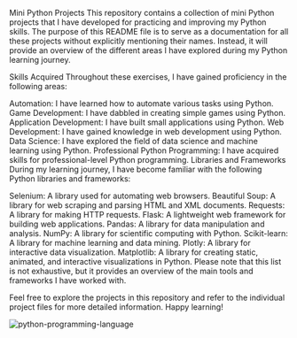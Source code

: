 Mini Python Projects
This repository contains a collection of mini Python projects that I have developed for practicing and improving my Python skills. The purpose of this README file is to serve as a documentation for all these projects without explicitly mentioning their names. Instead, it will provide an overview of the different areas I have explored during my Python learning journey.

Skills Acquired
Throughout these exercises, I have gained proficiency in the following areas:

Automation: I have learned how to automate various tasks using Python.
Game Development: I have dabbled in creating simple games using Python.
Application Development: I have built small applications using Python.
Web Development: I have gained knowledge in web development using Python.
Data Science: I have explored the field of data science and machine learning using Python.
Professional Python Programming: I have acquired skills for professional-level Python programming.
Libraries and Frameworks
During my learning journey, I have become familiar with the following Python libraries and frameworks:

Selenium: A library used for automating web browsers.
Beautiful Soup: A library for web scraping and parsing HTML and XML documents.
Requests: A library for making HTTP requests.
Flask: A lightweight web framework for building web applications.
Pandas: A library for data manipulation and analysis.
NumPy: A library for scientific computing with Python.
Scikit-learn: A library for machine learning and data mining.
Plotly: A library for interactive data visualization.
Matplotlib: A library for creating static, animated, and interactive visualizations in Python.
Please note that this list is not exhaustive, but it provides an overview of the main tools and frameworks I have worked with.

Feel free to explore the projects in this repository and refer to the individual project files for more detailed information. Happy learning!

![python-programming-language](https://github.com/nimagolkhanban/Python-mini-projects/assets/141530927/d316d4de-b535-40fb-963c-b3669f22b365)

